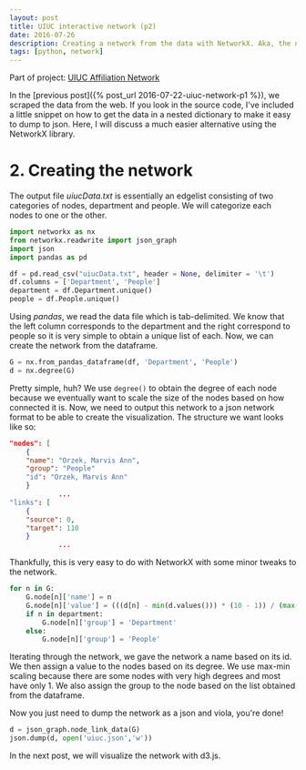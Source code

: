 ```yaml
---
layout: post
title: UIUC interactive network (p2)
date: 2016-07-26
description: Creating a network from the data with NetworkX. Aka, the not so fun step.
tags: [python, network]
---
```


Part of project: [UIUC Affiliation Network](http://data-slinky.com/project/2_UIUC_affiliation_network/)

In the [previous post]({% post_url 2016-07-22-uiuc-network-p1 %}), we scraped the data from 
the web. If you look in the source code, I've included a little snippet on how to get the
data in a nested dictionary to make it easy to dump to json. Here, I will discuss a much 
easier alternative using the NetworkX library.

# 2. Creating the network

The output file _uiucData.txt_ is essentially an edgelist consisting of two categories of 
nodes, department and people. We will categorize each nodes to one or the other.

```python
import networkx as nx
from networkx.readwrite import json_graph
import json
import pandas as pd

df = pd.read_csv("uiucData.txt", header = None, delimiter = '\t')
df.columns = ['Department', 'People']
department = df.Department.unique()
people = df.People.unique()
```

Using _pandas_, we read the data file which is tab-delimited. We know that the left column 
corresponds to the department and the right correspond to people so it is very simple to 
obtain a unique list of each. Now, we can create the network from the dataframe.

```python
G = nx.from_pandas_dataframe(df, 'Department', 'People')
d = nx.degree(G)
```

Pretty simple, huh? We use `degree()` to obtain the degree of each node because we 
eventually want to scale the size of the nodes based on how connected it is. Now, we need 
to output this network to a json network format to be able to create the visualization. The 
structure we want looks like so:

```json
"nodes": [
	{
	"name": "Orzek, Marvis Ann", 
	"group": "People"
	"id": "Orzek, Marvis Ann"
	}
			...
"links": [
	{
	"source": 0,
	"target": 110
	}
			...
```

Thankfully, this is very easy to do with NetworkX with some minor tweaks to the network.

```python
for n in G:
    G.node[n]['name'] = n
    G.node[n]['value'] = (((d[n] - min(d.values())) * (10 - 1)) / (max(d.values()) - min(d.values()))) + 1
    if n in department:
        G.node[n]['group'] = 'Department'
    else:
        G.node[n]['group'] = 'People'
```
Iterating through the network, we gave the network a name based on its id. We then assign 
a value to the nodes based on its degree. We use max-min scaling because there are some 
nodes with very high degrees and most have only 1.  We also assign the group to the node 
based on the list obtained from the dataframe.

Now you just need to dump the network as a json and viola, you're done!

```python
d = json_graph.node_link_data(G)
json.dump(d, open('uiuc.json','w'))
```

In the next post, we will visualize the network with d3.js.